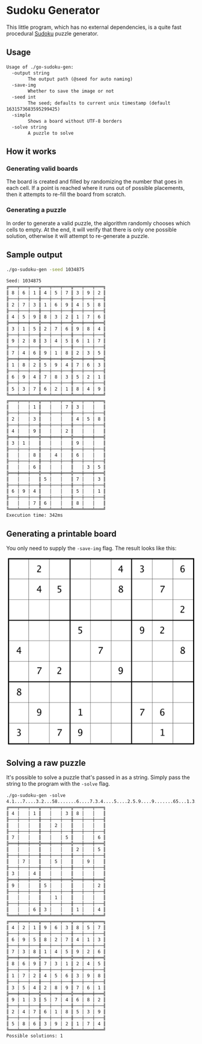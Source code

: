 # Sudoku Generator

This little program, which has no external dependencies, is a quite fast procedural [Sudoku](https://en.wikipedia.org/wiki/Sudoku) puzzle generator.

## Usage

```
Usage of ./go-sudoku-gen:
  -output string
        The output path (@seed for auto naming)
  -save-img
        Whether to save the image or not
  -seed int
        The seed; defaults to current unix timestamp (default 1631573683595299425)
  -simple
        Shows a board without UTF-8 borders
  -solve string
        A puzzle to solve
```

## How it works

### Generating valid boards

The board is created and filled by randomizing the number that goes in each cell. If a point is reached where it runs out of possible placements, then it attempts to re-fill the board from scratch.

### Generating a puzzle

In order to generate a valid puzzle, the algorithm randomly chooses which cells to empty. At the end, it will verify that there is only one possible solution, otherwise it will attempt to re-generate a puzzle.

## Sample output

``` sh
./go-sudoku-gen -seed 1034875
```

```
Seed: 1034875
╔═══╤═══╤═══╦═══╤═══╤═══╦═══╤═══╤═══╗
║ 8 │ 6 │ 1 ║ 4 │ 5 │ 7 ║ 3 │ 9 │ 2 ║
╟───┼───┼───╫───┼───┼───╫───┼───┼───╢
║ 2 │ 7 │ 3 ║ 1 │ 6 │ 9 ║ 4 │ 5 │ 8 ║
╟───┼───┼───╫───┼───┼───╫───┼───┼───╢
║ 4 │ 5 │ 9 ║ 8 │ 3 │ 2 ║ 1 │ 7 │ 6 ║
╠═══╪═══╪═══╬═══╪═══╪═══╬═══╪═══╪═══╣
║ 3 │ 1 │ 5 ║ 2 │ 7 │ 6 ║ 9 │ 8 │ 4 ║
╟───┼───┼───╫───┼───┼───╫───┼───┼───╢
║ 9 │ 2 │ 8 ║ 3 │ 4 │ 5 ║ 6 │ 1 │ 7 ║
╟───┼───┼───╫───┼───┼───╫───┼───┼───╢
║ 7 │ 4 │ 6 ║ 9 │ 1 │ 8 ║ 2 │ 3 │ 5 ║
╠═══╪═══╪═══╬═══╪═══╪═══╬═══╪═══╪═══╣
║ 1 │ 8 │ 2 ║ 5 │ 9 │ 4 ║ 7 │ 6 │ 3 ║
╟───┼───┼───╫───┼───┼───╫───┼───┼───╢
║ 6 │ 9 │ 4 ║ 7 │ 8 │ 3 ║ 5 │ 2 │ 1 ║
╟───┼───┼───╫───┼───┼───╫───┼───┼───╢
║ 5 │ 3 │ 7 ║ 6 │ 2 │ 1 ║ 8 │ 4 │ 9 ║
╚═══╧═══╧═══╩═══╧═══╧═══╩═══╧═══╧═══╝
╔═══╤═══╤═══╦═══╤═══╤═══╦═══╤═══╤═══╗
║   │   │ 1 ║   │   │ 7 ║ 3 │   │   ║
╟───┼───┼───╫───┼───┼───╫───┼───┼───╢
║ 2 │   │ 3 ║   │   │   ║ 4 │ 5 │ 8 ║
╟───┼───┼───╫───┼───┼───╫───┼───┼───╢
║ 4 │   │ 9 ║   │   │ 2 ║   │   │   ║
╠═══╪═══╪═══╬═══╪═══╪═══╬═══╪═══╪═══╣
║ 3 │ 1 │   ║   │   │   ║ 9 │   │   ║
╟───┼───┼───╫───┼───┼───╫───┼───┼───╢
║   │   │ 8 ║   │ 4 │   ║ 6 │   │   ║
╟───┼───┼───╫───┼───┼───╫───┼───┼───╢
║   │   │ 6 ║   │   │   ║   │ 3 │ 5 ║
╠═══╪═══╪═══╬═══╪═══╪═══╬═══╪═══╪═══╣
║   │   │   ║ 5 │   │   ║ 7 │   │ 3 ║
╟───┼───┼───╫───┼───┼───╫───┼───┼───╢
║ 6 │ 9 │ 4 ║   │   │   ║ 5 │   │ 1 ║
╟───┼───┼───╫───┼───┼───╫───┼───┼───╢
║   │   │ 7 ║ 6 │   │   ║ 8 │   │   ║
╚═══╧═══╧═══╩═══╧═══╧═══╩═══╧═══╧═══╝
Execution time: 342ms
```

## Generating a printable board

You only need to supply the `-save-img` flag. The result looks like this:

![Sudoku puzzle](sample/sudoku.png "Sudoku puzzle")

## Solving a raw puzzle

It's possible to solve a puzzle that's passed in as a string. Simply pass the string to the program with the `-solve` flag.


```
./go-sudoku-gen -solve 4.1...7....3.2...58.......6....7.3.4....5....2.5.9....9.......65...1.3....2...1.4
╔═══╤═══╤═══╦═══╤═══╤═══╦═══╤═══╤═══╗
║ 4 │   │ 1 ║   │   │ 3 ║ 8 │   │   ║
╟───┼───┼───╫───┼───┼───╫───┼───┼───╢
║   │   │   ║   │ 2 │   ║   │   │   ║
╟───┼───┼───╫───┼───┼───╫───┼───┼───╢
║ 7 │   │   ║   │   │ 5 ║   │   │ 6 ║
╠═══╪═══╪═══╬═══╪═══╪═══╬═══╪═══╪═══╣
║   │   │   ║   │   │   ║ 2 │   │ 5 ║
╟───┼───┼───╫───┼───┼───╫───┼───┼───╢
║   │ 7 │   ║   │ 5 │   ║   │ 9 │   ║
╟───┼───┼───╫───┼───┼───╫───┼───┼───╢
║ 3 │   │ 4 ║   │   │   ║   │   │   ║
╠═══╪═══╪═══╬═══╪═══╪═══╬═══╪═══╪═══╣
║ 9 │   │   ║ 5 │   │   ║   │   │ 2 ║
╟───┼───┼───╫───┼───┼───╫───┼───┼───╢
║   │   │   ║   │ 1 │   ║   │   │   ║
╟───┼───┼───╫───┼───┼───╫───┼───┼───╢
║   │   │ 6 ║ 3 │   │   ║ 1 │   │ 4 ║
╚═══╧═══╧═══╩═══╧═══╧═══╩═══╧═══╧═══╝
╔═══╤═══╤═══╦═══╤═══╤═══╦═══╤═══╤═══╗
║ 4 │ 2 │ 1 ║ 9 │ 6 │ 3 ║ 8 │ 5 │ 7 ║
╟───┼───┼───╫───┼───┼───╫───┼───┼───╢
║ 6 │ 9 │ 5 ║ 8 │ 2 │ 7 ║ 4 │ 1 │ 3 ║
╟───┼───┼───╫───┼───┼───╫───┼───┼───╢
║ 7 │ 3 │ 8 ║ 1 │ 4 │ 5 ║ 9 │ 2 │ 6 ║
╠═══╪═══╪═══╬═══╪═══╪═══╬═══╪═══╪═══╣
║ 8 │ 6 │ 9 ║ 7 │ 3 │ 1 ║ 2 │ 4 │ 5 ║
╟───┼───┼───╫───┼───┼───╫───┼───┼───╢
║ 1 │ 7 │ 2 ║ 4 │ 5 │ 6 ║ 3 │ 9 │ 8 ║
╟───┼───┼───╫───┼───┼───╫───┼───┼───╢
║ 3 │ 5 │ 4 ║ 2 │ 8 │ 9 ║ 7 │ 6 │ 1 ║
╠═══╪═══╪═══╬═══╪═══╪═══╬═══╪═══╪═══╣
║ 9 │ 1 │ 3 ║ 5 │ 7 │ 4 ║ 6 │ 8 │ 2 ║
╟───┼───┼───╫───┼───┼───╫───┼───┼───╢
║ 2 │ 4 │ 7 ║ 6 │ 1 │ 8 ║ 5 │ 3 │ 9 ║
╟───┼───┼───╫───┼───┼───╫───┼───┼───╢
║ 5 │ 8 │ 6 ║ 3 │ 9 │ 2 ║ 1 │ 7 │ 4 ║
╚═══╧═══╧═══╩═══╧═══╧═══╩═══╧═══╧═══╝
Possible solutions: 1
```
